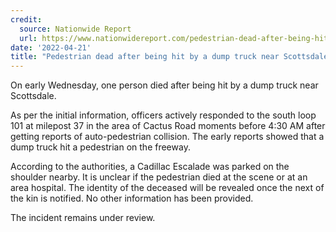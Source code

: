 ```yaml
---
credit:
  source: Nationwide Report
  url: https://www.nationwidereport.com/pedestrian-dead-after-being-hit-by-a-dump-truck-near-scottsdale-scottsdale-az/
date: '2022-04-21'
title: "Pedestrian dead after being hit by a dump truck near Scottsdale (Scottsdale, AZ)"
---
```

On early Wednesday, one person died after being hit by a dump truck near Scottsdale.

As per the initial information, officers actively responded to the south loop 101 at milepost 37 in the area of Cactus Road moments before 4:30 AM after getting reports of auto-pedestrian collision. The early reports showed that a dump truck hit a pedestrian on the freeway.

According to the authorities, a Cadillac Escalade was parked on the shoulder nearby. It is unclear if the pedestrian died at the scene or at an area hospital. The identity of the deceased will be revealed once the next of the kin is notified. No other information has been provided.

The incident remains under review.
